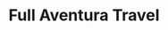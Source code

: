 ---
title: "Full Aventura Travel"
url: /san-pedro-de-atacama/full-aventura-travel/
shop: agencia de viajes
---